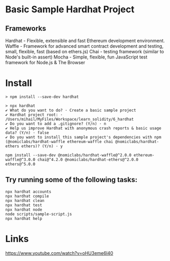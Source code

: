 # Basic Sample Hardhat Project

## Frameworks
Hardhat - Flexible, extensible and fast Ethereum development environment.
Waffle - Framework for advanced smart contract development and testing, small, flexible, fast (based on ethers.js)
Chai - testing framework (similar to Node's built-in assert)
Mocha - Simple, flexible, fun JavaScript test framework for Node.js & The Browser

# Install

```
> npm install --save-dev hardhat

> npx hardhat
✔ What do you want to do? · Create a basic sample project
✔ Hardhat project root: · /Users/mihail/MyFiles/Workspace/learn_solidity/6_hardhat
✔ Do you want to add a .gitignore? (Y/n) · n
✔ Help us improve Hardhat with anonymous crash reports & basic usage data? (Y/n) · false
✔ Do you want to install this sample project's dependencies with npm (@nomiclabs/hardhat-waffle ethereum-waffle chai @nomiclabs/hardhat-ethers ethers)? (Y/n) · y

npm install --save-dev @nomiclabs/hardhat-waffle@^2.0.0 ethereum-waffle@^3.0.0 chai@^4.2.0 @nomiclabs/hardhat-ethers@^2.0.0 ethers@^5.0.0
```

## Try running some of the following tasks:

```shell
npx hardhat accounts
npx hardhat compile
npx hardhat clean
npx hardhat test
npx hardhat node
node scripts/sample-script.js
npx hardhat help
```


# Links

https://www.youtube.com/watch?v=oHU3eme6l40

